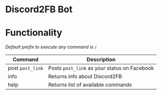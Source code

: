 # Discord2FB Bot


# Functionality

*Default prefix to execute any command is `/`*

| Command | Description |
| -- | -- |
| post `post_link` |  Posts  `post_link` as your status on Facebook |
| info | Returns info about Discord2FB |
| help | Returns list of available commands |




